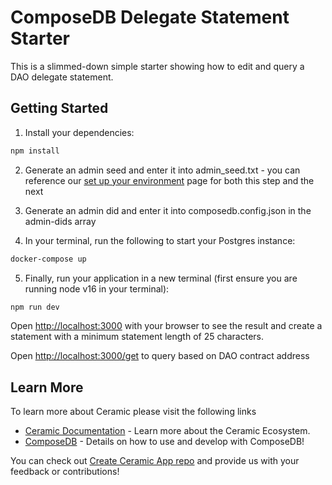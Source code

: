 # ComposeDB Delegate Statement Starter

This is a slimmed-down simple starter showing how to edit and query a DAO delegate statement.

## Getting Started

1. Install your dependencies:

```bash
npm install
```
2. Generate an admin seed and enter it into admin_seed.txt - you can reference our [set up your environment](https://composedb.js.org/docs/0.4.x/set-up-your-environment) page for both this step and the next

3. Generate an admin did and enter it into composedb.config.json in the admin-dids array

4. In your terminal, run the following to start your Postgres instance:

```bash
docker-compose up
```
5. Finally, run your application in a new terminal (first ensure you are running node v16 in your terminal):

```bash
npm run dev
```

Open [http://localhost:3000](http://localhost:3000) with your browser to see the result and create a statement with a minimum statement length of 25 characters.

Open [http://localhost:3000/get](http://localhost:3000/get) to query based on DAO contract address

## Learn More

To learn more about Ceramic please visit the following links

- [Ceramic Documentation](https://developers.ceramic.network/learn/welcome/) - Learn more about the Ceramic Ecosystem.
- [ComposeDB](https://composedb.js.org/) - Details on how to use and develop with ComposeDB!

You can check out [Create Ceramic App repo](https://github.com/ceramicstudio/create-ceramic-app) and provide us with your feedback or contributions! 
